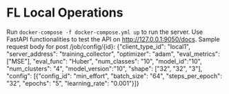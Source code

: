 # FL Local Operations


Run `docker-compose -f docker-compose.yml up` to run the server.
Use FastAPI functionalities to test the API on http://127.0.0.1:9050/docs.
Sample request body for post /job/config/{id}:
{"client_type_id": "local1",
 "server_address": "training_collector",
 "optimizer": "adam",
 "eval_metrics": ["MSE"],
 "eval_func": "Huber",
 "num_classes": "10",
 "model_id":"10",
 "num_clusters": "4",
 "model_version":"10",
 "shape": ["32", "32", "3"],
 "config": [{"config_id": "min_effort",
   "batch_size": "64",
   "steps_per_epoch": "32",
   "epochs": "5",
   "learning_rate": "0.001"}]}
